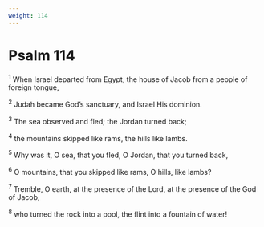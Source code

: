 ```yaml
---
weight: 114
---
```


# Psalm 114

<sup>1</sup> When Israel departed from Egypt, the house of Jacob from a people of foreign tongue, 

<sup>2</sup> Judah became God’s sanctuary, and Israel His dominion. 

<sup>3</sup> The sea observed and fled; the Jordan turned back; 

<sup>4</sup> the mountains skipped like rams, the hills like lambs. 

<sup>5</sup> Why was it, O sea, that you fled, O Jordan, that you turned back, 

<sup>6</sup> O mountains, that you skipped like rams, O hills, like lambs? 

<sup>7</sup> Tremble, O earth, at the presence of the Lord, at the presence of the God of Jacob, 

<sup>8</sup> who turned the rock into a pool, the flint into a fountain of water! 


